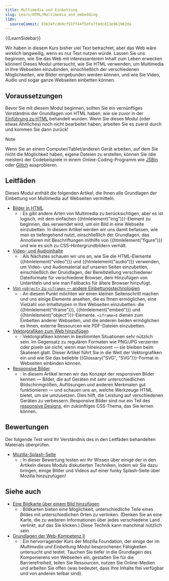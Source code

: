 ```yaml
---
title: Multimedia und Einbettung
slug: Learn/HTML/Multimedia_and_embedding
l10n:
  sourceCommit: 93b34fcdb9cf91ff44f5dfe7f4dcd13e961962da
---
```


{{LearnSidebar}}

Wir haben in diesem Kurs bisher viel Text betrachtet, aber das Web wäre wirklich langweilig, wenn es nur Text nutzen würde. Lassen Sie uns beginnen, wie Sie das Web mit interessanterem Inhalt zum Leben erwecken können! Dieses Modul untersucht, wie Sie HTML verwenden, um Multimedia in Ihre Webseiten einzubinden, einschließlich der verschiedenen Möglichkeiten, wie Bilder eingebunden werden können, und wie Sie Video, Audio und sogar ganze Webseiten einbetten können.

## Voraussetzungen

Bevor Sie mit diesem Modul beginnen, sollten Sie ein vernünftiges Verständnis der Grundlagen von HTML haben, wie sie zuvor in der [Einführung zu HTML](/de/docs/Learn/HTML/Introduction_to_HTML) behandelt wurden. Wenn Sie dieses Modul (oder etwas Ähnliches) noch nicht bearbeitet haben, arbeiten Sie es zuerst durch und kommen Sie dann zurück!

> [!NOTE]
> Wenn Sie an einem Computer/Tablet/anderen Gerät arbeiten, auf dem Sie nicht die Möglichkeit haben, eigene Dateien zu erstellen, können Sie (die meisten) der Codebeispiele in einem Online-Coding-Programm wie [JSBin](https://jsbin.com/) oder [Glitch](https://glitch.com/) ausprobieren.

## Leitfäden

Dieses Modul enthält die folgenden Artikel, die Ihnen alle Grundlagen der Einbettung von Multimedia auf Webseiten vermitteln.

- [Bilder in HTML](/de/docs/Learn/HTML/Multimedia_and_embedding/Images_in_HTML)
  - : Es gibt andere Arten von Multimedia zu berücksichtigen, aber es ist logisch, mit dem einfachen {{htmlelement("img")}}-Element zu beginnen, das verwendet wird, um ein Bild in eine Webseite einzubetten. In diesem Artikel werden wir uns damit befassen, wie man es tiefergehend nutzt, einschließlich der Grundlagen, das Annotieren mit Beschriftungen mithilfe von {{htmlelement("figure")}} und wie es sich zu CSS-Hintergrundbildern verhält.
- [Video- und Audioinhalte](/de/docs/Learn/HTML/Multimedia_and_embedding/Video_and_audio_content)
  - : Als Nächstes schauen wir uns an, wie Sie die HTML-Elemente {{htmlelement("video")}} und {{htmlelement("audio")}} verwenden, um Video- und Audiomaterial auf unseren Seiten einzubetten, einschließlich der Grundlagen, der Bereitstellung verschiedener Dateiformate für verschiedene Browser, dem Hinzufügen von Untertiteln und wie man Fallbacks für ältere Browser hinzufügt.
- [Von `<object>` zu `<iframe>` — andere Einbettungstechnologien](/de/docs/Learn/HTML/Multimedia_and_embedding/Other_embedding_technologies)
  - : An diesem Punkt möchten wir einen kleinen Seitenschritt machen und uns einige Elemente ansehen, die es Ihnen ermöglichen, eine Vielzahl von Inhaltstypen in Ihre Webseiten einzubetten: die {{htmlelement("iframe")}}, {{htmlelement("embed")}} und {{htmlelement("object")}}-Elemente. `<iframe>`s dienen zum Einbetten anderer Webseiten, und die anderen beiden ermöglichen es Ihnen, externe Ressourcen wie PDF-Dateien einzubetten.
- [Vektorgrafiken zum Web hinzufügen](/de/docs/Learn/HTML/Multimedia_and_embedding/Adding_vector_graphics_to_the_Web)
  - : Vektorgrafiken können in bestimmten Situationen sehr nützlich sein. Im Gegensatz zu regulären Formaten wie PNG/JPG verzerren oder pixeln sie nicht, wenn man hineinzoomt — sie bleiben beim Skalieren glatt. Dieser Artikel führt Sie in die Welt der Vektorgrafiken ein und wie Sie das beliebte {{Glossary("SVG", "SVG")}}-Format in Webseiten einbinden können.
- [Responsive Bilder](/de/docs/Learn/HTML/Multimedia_and_embedding/Responsive_images)
  - : In diesem Artikel lernen wir das Konzept der responsiven Bilder kennen — Bilder, die auf Geräten mit sehr unterschiedlichen Bildschirmgrößen, Auflösungen und anderen Merkmalen gut funktionieren — und schauen uns an, welche Werkzeuge HTML bietet, um sie umzusetzen. Dies hilft, die Leistung auf verschiedenen Geräten zu verbessern. Responsive Bilder sind nur ein Teil des [responsive Designs](/de/docs/Learn/CSS/CSS_layout/Responsive_Design), ein zukünftiges CSS-Thema, das Sie lernen können.

## Bewertungen

Der folgende Test wird Ihr Verständnis des in den Leitfäden behandelten Materials überprüfen.

- [Mozilla-Splash-Seite](/de/docs/Learn/HTML/Multimedia_and_embedding/Mozilla_splash_page)
  - : In dieser Bewertung testen wir Ihr Wissen über einige der in den Artikeln dieses Moduls diskutierten Techniken, indem wir Sie dazu bringen, einige Bilder und Videos auf einer funky Splash-Seite über Mozilla hinzuzufügen!

## Siehe auch

- [Eine Bildkarte über einem Bild hinzufügen](/de/docs/Learn/HTML/Howto/Add_a_hit_map_on_top_of_an_image)
  - : Bildkarten bieten eine Möglichkeit, unterschiedliche Teile eines Bildes mit unterschiedlichen Orten zu verlinken. (Denken Sie an eine Karte, die zu weiteren Informationen über jedes verschiedene Land verlinkt, auf das Sie klicken.) Diese Technik kann manchmal nützlich sein.
- [Grundlagen der Web-Kompetenz II](https://mozilla.github.io/curriculum-final/web-lit-basics-two/session01-why-do-we-use-the-web.html#overview)
  - : Ein hervorragender Kurs der Mozilla Foundation, der einige der im _Multimedia und Einbettung_ Modul besprochenen Fähigkeiten untersucht und testet. Tauchen Sie tiefer in die Grundlagen des Komponierens von Webseiten ein, gestalten Sie für die Barrierefreiheit, teilen Sie Ressourcen, nutzen Sie Online-Medien und arbeiten Sie offen (was bedeutet, dass Ihre Inhalte frei verfügbar und von anderen teilbar sind).
